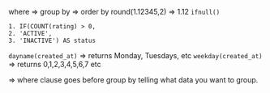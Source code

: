 where => group by => order by
round(1.12345,2) => 1.12
`ifnull()`
```
1. IF(COUNT(rating) > 0,
2. 'ACTIVE',
3. 'INACTIVE') AS status
```
`dayname(created_at)` => returns Monday, Tuesdays,  etc
`weekday(created_at)` => returns 0,1,2,3,4,5,6,7 etc

=> where clause goes before group by telling what data you want to group.